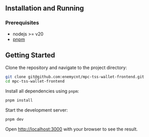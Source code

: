 ## Installation and Running

### Prerequisites

- nodejs >= v20
- [pnpm](https://pnpm.io/)

## Getting Started

Clone the repository and navigate to the project directory:

```bash
git clone git@github.com:enemycnt/mpc-tss-wallet-frontend.git
cd mpc-tss-wallet-frontend
```

Install all dependencies using `pnpm`:

```bash
pnpm install
```

Start the development server:

```bash
pnpm dev
```

Open [http://localhost:3000](http://localhost:3000) with your browser to see the result.
